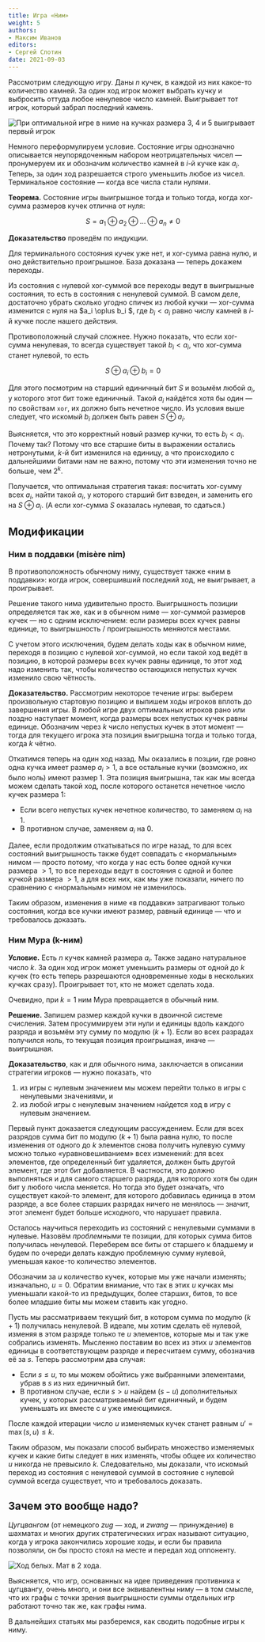 ```yaml
---
title: Игра «Ним»
weight: 5
authors:
- Максим Иванов
editors:
- Сергей Слотин
date: 2021-09-03
---
```


Рассмотрим следующую игру. Даны $n$ кучек, в каждой из них какое-то количество камней. За один ход игрок может выбрать кучку и выбросить оттуда любое ненулевое число камней. Выигрывает тот игрок, который забрал последний камень.

![При оптимальной игре в ниме на кучках размера 3, 4 и 5 выигрывает первый игрок](../img/nim.jpg)

Немного переформулируем условие. Состояние игры однозначно описывается неупорядоченным набором неотрицательных чисел — пронумеруем их и обозначим количество камней в $i$-й кучке как $a_i$. Теперь, за один ход разрешается строго уменьшить любое из чисел. Терминальное состояние — когда все числа стали нулями.

**Теорема.** Состояние игры выигрышное тогда и только тогда, когда xor-сумма размеров кучек отлична от нуля:

$$
S = a_1 \oplus a_2 \oplus \ldots \oplus a_n \ne 0
$$

**Доказательство** проведём по индукции.

Для терминального состояния кучек уже нет, и xor-сумма равна нулю, и оно действительно проигрышное. База доказана — теперь докажем переходы.

Из состояния с нулевой xor-суммой все переходы ведут в выигрышные состояния, то есть в состояния с ненулевой суммой. В самом деле, достаточно убрать сколько угодно спичек из любой кучки — xor-сумма изменится с нуля на $a_i \oplus b_i $, где $b_i < a_i$ равно числу камней в $i$-й кучке после нашего действия.

Противоположный случай сложнее. Нужно показать, что если xor-сумма ненулевая, то всегда существует такой $b_i < a_i$, что xor-сумма станет нулевой, то есть

$$
S \oplus a_i \oplus b_i = 0
$$

Для этого посмотрим на старший единичный бит $S$ и возьмём любой $a_i$, у которого этот бит тоже единичный. Такой $a_i$ найдётся хотя бы один — по свойствам `xor`, их должно быть нечетное число. Из условия выше следует, что искомый $b_i$ должен быть равен $S \oplus a_i$. 

Выясняется, что это корректный новый размер кучки, то есть $b_i < a_i$. Почему так? Потому что все старшие биты в выражении остались нетронутыми, $k$-й бит изменился на единицу, а что происходило с дальнейшими битами нам не важно, потому что эти изменения точно не больше, чем $2^k$.

Получается, что оптимальная стратегия такая: посчитать xor-сумму всех $a_i$, найти такой $a_i$, у которого старший бит взведен, и заменить его на $S \oplus a_i$. (А если xor-сумма $S$ оказалась нулевая, то сдаться.)

## Модификации

### Ним в поддавки (misère nim)

В противоположность обычному ниму, существует также «ним в поддавки»: когда игрок, совершивший последний ход, не выигрывает, а проигрывает.

Решение такого нима удивительно просто. Выигрышность позиции определяется так же, как и в обычном ниме — xor-суммой размеров кучек — но с одним исключением: если размеры всех кучек равны единице, то выигрышность / проигрышность меняются местами.

С учетом этого исключения, будем делать ходы как в обычном ниме, переходя в позицию с нулевой xor-суммой, но если такой ход ведёт в позицию, в которой размеры всех кучек равны единице, то этот ход надо изменить так, чтобы количество остающихся непустых кучек изменило свою чётность.

**Доказательство.** Рассмотрим некоторое течение игры: выберем произвольную стартовую позицию и выпишем ходы игроков вплоть до завершения игры. В любой игре двух оптимальных игроков рано или поздно наступает момент, когда размеры всех непустых кучек равны единице. Обозначим через $k$ число непустых кучек в этот момент — тогда для текущего игрока эта позиция выигрышна тогда и только тогда, когда $k$ чётно.

Откатимся теперь на один ход назад. Мы оказались в позции, где ровно одна кучка имеет размер $a_i > 1$, а все остальные кучки (возможно, их было ноль) имеют размер $1$. Эта позиция выигрышна, так как мы всегда можем сделать такой ход, после которого останется нечетное число кучек размера $1$:

- Если всего непустых кучек нечетное количество, то заменяем $a_i$ на $1$.
- В противном случае, заменяем $a_i$ на $0$.

Далее, если продолжим откатываться по игре назад, то для всех состояний выигрышность также будет совпадать с «нормальным» нимом — просто потому, что когда у нас есть более одной кучки размера $>1$, то все переходы ведут в состояния с одной и более кучкой размера $>1$, а для всех них, как мы уже показали, ничего по сравнению с «нормальным» нимом не изменилось.

Таким образом, изменения в ниме «в поддавки» затрагивают только состояния, когда все кучки имеют размер, равный единице — что и требовалось доказать.

### Ним Мура (k-ним)

**Условие.** Есть $n$ кучек камней размера $a_i$. Также задано натуральное число $k$. За один ход игрок может уменьшить размеры от одной до $k$ кучек (то есть теперь разрешаются одновременные ходы в нескольких кучках сразу). Проигрывает тот, кто не может сделать хода.

Очевидно, при $k=1$ ним Мура превращается в обычный ним.

**Решение.** Запишем размер каждой кучки в двоичной системе счисления. Затем просуммируем эти нули и единицы вдоль каждого разряда и возьмём эту сумму по модулю $(k+1)$. Если во всех разрадах получился ноль, то текущая позиция проигрышная, иначе — выигрышная.

**Доказательство**, как и для обычного нима, заключается в описании стратегии игроков — нужно показать, что

1. из игры с нулевым значением мы можем перейти только в игры с ненулевыми значениями, и
2. из любой игры с ненулевым значением найдется ход в игру с нулевым значением.

Первый пункт доказается следующим рассуждением. Если для всех разрядов сумма бит по модулю $(k+1)$ была равна нулю, то после изменения от одного до $k$ элементов снова получить нулевую сумму можно только «уравновешиванием» всех изменений: для всех элементов, где определенный бит удаляется, должен быть другой элемент, где этот бит добавляется. В частности, это должно выполняться и для самого старшего разряда, для которого хотя бы один бит у любого числа меняется. Но тогда это будет означать, что существует какой-то элемент, для которого добавилась единица в этом разряде, а все более старших разрядах ничего не менялось — значит, этот элемент будет больше исходного, что нарушает правила.

Осталось научиться переходить из состояний с ненулевыми суммами в нулевые. Назовём *проблемными* те позиции, для которых сумма битов получилась ненулевой. Переберем все биты от старшего к бладшему и будем по очереди делать каждую проблемную сумму нулевой, уменьшая какое-то количество элементов.

Обозначим за $u$ количество кучек, которые мы уже начали изменять; изначально, $u = 0$. Обратим внимание, что так в этих $u$ кучках мы уменьшали какой-то из предыдущих, более старших, битов, то все более младшие биты мы можем ставить как угодно.

Пусть мы рассматриваем текущий бит, в котором сумма по модулю $(k+1)$ получилась ненулевой. В идеале, мы хотим сделать её нулевой, изменяя в этом разряде только те $u$ элементов, которые мы и так уже собрались изменять. Мысленно поставим во всех из этих $u$ элементов единицы в соответствующем разряде и пересчитаем сумму, обозначив её за $s$. Теперь рассмотрим два случая:

- Если $s \le u$, то мы можем обойтись уже выбранными элементами, убрав в $s$ из них единичный бит.
- В противном случае, если $s > u$ найдем $(s - u)$ дополнительных кучек, у которых рассматриваемый бит единичный, и будем уменьшать их вместе с $u$ уже имеющимися.

После каждой итерации число $u$ изменяемых кучек станет равным $u' = \max(s, u) \le k$.

Таким образом, мы показали способ выбирать множество изменяемых кучек и какие биты следует в них изменять, чтобы общее их количество $u$ никогда не превысило $k$. Следовательно, мы доказали, что искомый переход из состояния с ненулевой суммой в состояние с нулевой суммой всегда существует, что и требовалось доказать.

## Зачем это вообще надо?

*Цугцвангом* (от немецкого *zug* — ход, и *zwang* — принуждение) в шахматах и многих других стратегических играх называют ситуацию, когда у игрока закончились хорошие ходы, и если бы правила позволяли, он бы просто стоял на месте и передал ход оппоненту.

![Ход белых. Мат в 2 хода.](../img/zugzwang.png)

Выясняется, что игр, основанных на идее приведения противника к цугцвангу, очень много, и они все эквивалентны ниму — в том смысле, что их графы с точки зрения выигрышности суммы отдельных игр работают точно так же, как графы нима. 

В дальнейших статьях мы разберемся, как сводить подобные игры к ниму.
